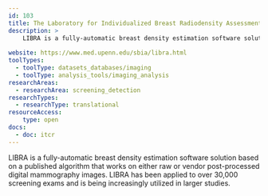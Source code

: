 ```yaml
---
id: 103
title: The Laboratory for Individualized Breast Radiodensity Assessment (LIBRA)
description: >
    LIBRA is a fully-automatic breast density estimation software solution based on a published algorithm that works on either raw or vendor post-processed digital mammography images. LIBRA has been applied to over 30,000 screening exams and is being increasingly utilized in larger studies.
    
website: https://www.med.upenn.edu/sbia/libra.html
toolTypes:
  - toolType: datasets_databases/imaging
  - toolType: analysis_tools/imaging_analysis
researchAreas:
  - researchArea: screening_detection
researchTypes:
  - researchType: translational
resourceAccess:
    type: open
docs:
  - doc: itcr      
---
```

LIBRA is a fully-automatic breast density estimation software solution based on a published algorithm that works on either raw or vendor post-processed digital mammography images. LIBRA has been applied to over 30,000 screening exams and is being increasingly utilized in larger studies.